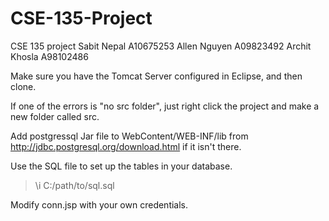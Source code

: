 CSE-135-Project
===============
CSE 135 project
Sabit Nepal A10675253
Allen Nguyen A09823492
Archit Khosla A98102486

Make sure you have the Tomcat Server configured in Eclipse, and then clone.

If one of the errors is "no src folder", just right click the project and make a new folder called src.

Add postgressql Jar file to WebContent/WEB-INF/lib from http://jdbc.postgresql.org/download.html if it isn't there.

Use the SQL file to set up the tables in your database. 
>\i C:/path/to/sql.sql

Modify conn.jsp with your own credentials.
